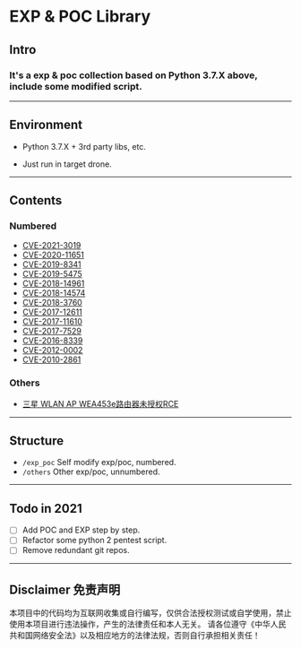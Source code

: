 # EXP & POC Library

## Intro

### It's a exp & poc collection based on Python 3.7.X above, include some modified script.

---

## Environment

- Python 3.7.X + 3rd party libs, etc.

- Just run in target drone.

---

## Contents

### Numbered

- [CVE-2021-3019](/exp_poc/CVE-2021-3019_LanProxy/CVE-2021-3019.md)
- [CVE-2020-11651](/exp_poc/CVE-2020-11651_SaltStack/CVE-2020-11651.md)
- [CVE-2019-8341](/exp_poc/CVE-2019-8341_Flask_Jinja2/CVE-2019-8341.md)
- [CVE-2019-5475](/exp_poc/CVE-2019-5475_Sonatype_Nexus/CVE-2019-5475.md)
- [CVE-2018-14961](/exp_poc/CVE-2018-14961_ZZCMS/CVE-2018-14961.md)
- [CVE-2018-14574](/exp_poc/CVE-2018-14574_Django_URL_jump/CVE-2018-14574.md)
- [CVE-2018-3760](/exp_poc/CVE-2018-3760_RubyOnRails/CVE-2018-3760.md)
- [CVE-2017-12611](/exp_poc/CVE-2017-12611_S2-053/CVE-2017-12611.md)
- [CVE-2017-11610](/exp_poc/CVE-2017-11610_Supervisord/CVE-2017-11610.md)
- [CVE-2017-7529](/exp_poc/CVE-2017-7529_Nginx/CVE-2017-7529.md)
- [CVE-2016-8339](/exp_poc/CVE-2016-8339_Redis_Unauthorized_Access/CVE-2016-8339.md)
- [CVE-2012-0002](/exp_poc/CVE-2012-0002_Win2008_RDP_MS12-020/CVE-2012-0002.md)
- [CVE-2010-2861](/exp_poc/CVE-2010-2861_Adobe_ColdFusion/CVE-2010-2861.md)

### Others

- [三星 WLAN AP WEA453e路由器未授权RCE](/others/Samsung_Router_WLAN_AP_WEA453e/Samsung_Router_WLAN_AP_WEA453e.md)

---

## Structure

- `/exp_poc`    Self modify exp/poc, numbered.
- `/others`     Other exp/poc, unnumbered.

---

## Todo in 2021

- [ ] Add POC and EXP step by step.
- [ ] Refactor some python 2 pentest script.
- [ ] Remove redundant git repos.

---

## Disclaimer 免责声明 

本项目中的代码均为互联网收集或自行编写，仅供合法授权测试或自学使用，禁止使用本项目进行违法操作，产生的法律责任和本人无关。
请各位遵守《中华人民共和国网络安全法》以及相应地方的法律法规，否则自行承担相关责任！

